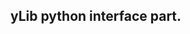 <!--
 * @Author: Sky
 * @Date: 2020-10-26 11:36:11
 * @LastEditors: Sky
 * @LastEditTime: 2020-10-26 11:36:29
 * @Description: 
 -->


 ## yLib python interface part.